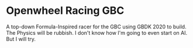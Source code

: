 # Openwheel Racing GBC

A top-down Formula-Inspired racer for the GBC using GBDK 2020 to build. The Physics will be rubbish. I don't know how I'm going to even start on AI. But I will try.
